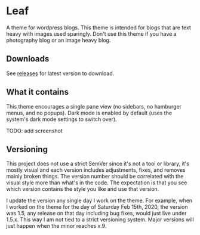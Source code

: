 # Leaf
A theme for wordpress blogs. 
This theme is intended for blogs that are text heavy with images used sparingly. 
Don't use this theme if you have a photography blog or an image heavy blog. 


## Downloads

See [releases](https://github.com/usmanity/leaf/releases) for latest version to download.


## What it contains
This theme encourages a single pane view (no sidebars, no hamburger menus, and no popups). 
Dark mode is enabled by default (uses the system's dark mode settings to switch over). 

TODO: add screenshot

## Versioning

This project does not use a strict SemVer since it's not a tool or library, it's mostly
visual and each version includes adjustments, fixes, and removes mainly broken
things. The version number should be correlated with the visual style more than
what's in the code. The expectation is that you see which version contains the
style you like and use that version. 

I update the version any single day I work on the theme. For example, when I 
worked on the theme for the day of Saturday Feb 15th, 2020, the version was 1.5,
any release on that day including bug fixes, would just live under 1.5.x. This way
I am not tied to a strict versioning system. Major versions will just happen when
the minor reaches x.9. 
